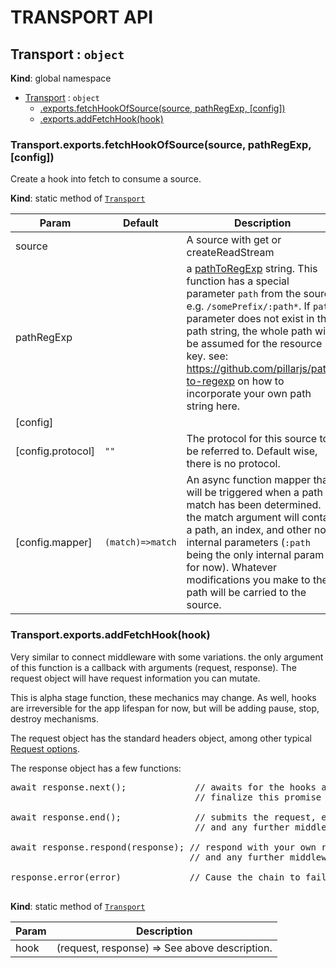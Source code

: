 
# TRANSPORT API

<a name="Transport"></a>

## Transport : <code>object</code>
**Kind**: global namespace  

* [Transport](#Transport) : <code>object</code>
    * [.exports.fetchHookOfSource(source, pathRegExp, [config])](#Transport.exports.fetchHookOfSource)
    * [.exports.addFetchHook(hook)](#Transport.exports.addFetchHook)

<a name="Transport.exports.fetchHookOfSource"></a>

### Transport.exports.fetchHookOfSource(source, pathRegExp, [config])
Create a hook into fetch to consume a source.

**Kind**: static method of [<code>Transport</code>](#Transport)  

| Param | Default | Description |
| --- | --- | --- |
| source |  | A source with get or createReadStream |
| pathRegExp |  | a [pathToRegExp](https://github.com/pillarjs/path-to-regexp) string. This function has a special parameter `path` from the source. e.g. `/somePrefix/:path*`. If `path` parameter does not exist in the path string, the whole path will be assumed for the resource key. see: https://github.com/pillarjs/path-to-regexp on how to incorporate your own path string here. |
| [config] |  |  |
| [config.protocol] | <code>&quot;&quot;</code> | The protocol for this source to be referred to. Default wise, there is no protocol. |
| [config.mapper] | <code>(match)&#x3D;&gt;match</code> | An async function mapper that will be triggered when a path match has been determined. the match argument will contain a path, an index, and other non-internal parameters (`:path` being the only internal param for now). Whatever modifications you make to the path will be carried to the source. |

<a name="Transport.exports.addFetchHook"></a>

### Transport.exports.addFetchHook(hook)
Very similar to connect middleware with some variations. the only argument of this function is a callback with
arguments (request, response). The request object will have request information you can mutate.

This is alpha stage function, these mechanics may change.
As well, hooks are irreversible for the app lifespan for now, but will be adding pause, stop, destroy mechanisms.

The request object has the standard headers object, among other typical [Request options](https://developer.mozilla.org/en-US/docs/Web/API/Request).

The response object has a few functions:

<pre>
await response.next();             // awaits for the hooks added before this one, if any hooks above this one
                                   // finalize this promise should not resolve (this will probably change).

await response.end();              // submits the request, ends the chain, submits the fetch,
                                   // and any further middleware should not be called.

await response.respond(response); // respond with your own response, fetch is not called,
                                  // and any further middleware should not be called.

response.error(error)             // Cause the chain to fail. Any further middleware should not be called.

</pre>

**Kind**: static method of [<code>Transport</code>](#Transport)  

| Param | Description |
| --- | --- |
| hook | (request, response) =>  See above description. |

